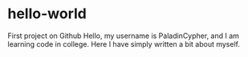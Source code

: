 # hello-world
First project on Github
Hello, my username is PaladinCypher, and I am learning code in college.
Here I have simply written a bit about myself.
